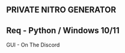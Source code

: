 PRIVATE NITRO GENERATOR
----------------
Req - Python / Windows 10/11
----------------
GUI - On The Discord
